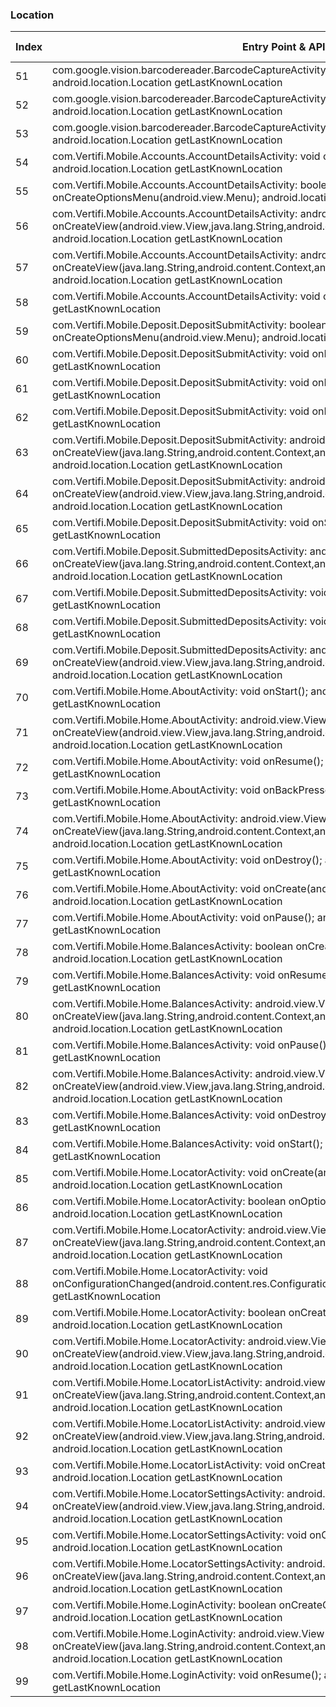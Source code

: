 ### Location
| Index | Entry Point & APIs | Screen shot | Resource id | Label |
| ------------- | ------------- | ------------- |-------------|-------------|
| 51 | com.google.vision.barcodereader.BarcodeCaptureActivity: void onDestroy(); android.location.Location getLastKnownLocation | ![](C:\Users\hfu\Documents\COSMOS\output\py\Play_win8\Finance\com.Vertifi.DeposZip.P314089681\com.google.vision.barcodereader.BarcodeCaptureActivity.png) |  | |
| 52 | com.google.vision.barcodereader.BarcodeCaptureActivity: void onResume(); android.location.Location getLastKnownLocation | ![](C:\Users\hfu\Documents\COSMOS\output\py\Play_win8\Finance\com.Vertifi.DeposZip.P314089681\com.google.vision.barcodereader.BarcodeCaptureActivity.png) |  | |
| 53 | com.google.vision.barcodereader.BarcodeCaptureActivity: void onPause(); android.location.Location getLastKnownLocation | ![](C:\Users\hfu\Documents\COSMOS\output\py\Play_win8\Finance\com.Vertifi.DeposZip.P314089681\com.google.vision.barcodereader.BarcodeCaptureActivity.png) |  | |
| 54 | com.Vertifi.Mobile.Accounts.AccountDetailsActivity: void onCreate(android.os.Bundle); android.location.Location getLastKnownLocation | ![](C:\Users\hfu\Documents\COSMOS\output\py\Play_win8\Finance\com.Vertifi.DeposZip.P314089681\com.Vertifi.Mobile.Accounts.AccountDetailsActivity.png) |  | |
| 55 | com.Vertifi.Mobile.Accounts.AccountDetailsActivity: boolean onCreateOptionsMenu(android.view.Menu); android.location.Location getLastKnownLocation | ![](C:\Users\hfu\Documents\COSMOS\output\py\Play_win8\Finance\com.Vertifi.DeposZip.P314089681\com.Vertifi.Mobile.Accounts.AccountDetailsActivity.png) |  | |
| 56 | com.Vertifi.Mobile.Accounts.AccountDetailsActivity: android.view.View onCreateView(android.view.View,java.lang.String,android.content.Context,android.util.AttributeSet); android.location.Location getLastKnownLocation | ![](C:\Users\hfu\Documents\COSMOS\output\py\Play_win8\Finance\com.Vertifi.DeposZip.P314089681\com.Vertifi.Mobile.Accounts.AccountDetailsActivity.png) |  | |
| 57 | com.Vertifi.Mobile.Accounts.AccountDetailsActivity: android.view.View onCreateView(java.lang.String,android.content.Context,android.util.AttributeSet); android.location.Location getLastKnownLocation | ![](C:\Users\hfu\Documents\COSMOS\output\py\Play_win8\Finance\com.Vertifi.DeposZip.P314089681\com.Vertifi.Mobile.Accounts.AccountDetailsActivity.png) |  | |
| 58 | com.Vertifi.Mobile.Accounts.AccountDetailsActivity: void onResume(); android.location.Location getLastKnownLocation | ![](C:\Users\hfu\Documents\COSMOS\output\py\Play_win8\Finance\com.Vertifi.DeposZip.P314089681\com.Vertifi.Mobile.Accounts.AccountDetailsActivity.png) |  | |
| 59 | com.Vertifi.Mobile.Deposit.DepositSubmitActivity: boolean onCreateOptionsMenu(android.view.Menu); android.location.Location getLastKnownLocation | ![](C:\Users\hfu\Documents\COSMOS\output\py\Play_win8\Finance\com.Vertifi.DeposZip.P314089681\com.Vertifi.Mobile.Deposit.DepositSubmitActivity.png) |  | |
| 60 | com.Vertifi.Mobile.Deposit.DepositSubmitActivity: void onPause(); android.location.Location getLastKnownLocation | ![](C:\Users\hfu\Documents\COSMOS\output\py\Play_win8\Finance\com.Vertifi.DeposZip.P314089681\com.Vertifi.Mobile.Deposit.DepositSubmitActivity.png) |  | |
| 61 | com.Vertifi.Mobile.Deposit.DepositSubmitActivity: void onResume(); android.location.Location getLastKnownLocation | ![](C:\Users\hfu\Documents\COSMOS\output\py\Play_win8\Finance\com.Vertifi.DeposZip.P314089681\com.Vertifi.Mobile.Deposit.DepositSubmitActivity.png) |  | |
| 62 | com.Vertifi.Mobile.Deposit.DepositSubmitActivity: void onDestroy(); android.location.Location getLastKnownLocation | ![](C:\Users\hfu\Documents\COSMOS\output\py\Play_win8\Finance\com.Vertifi.DeposZip.P314089681\com.Vertifi.Mobile.Deposit.DepositSubmitActivity.png) |  | |
| 63 | com.Vertifi.Mobile.Deposit.DepositSubmitActivity: android.view.View onCreateView(java.lang.String,android.content.Context,android.util.AttributeSet); android.location.Location getLastKnownLocation | ![](C:\Users\hfu\Documents\COSMOS\output\py\Play_win8\Finance\com.Vertifi.DeposZip.P314089681\com.Vertifi.Mobile.Deposit.DepositSubmitActivity.png) |  | |
| 64 | com.Vertifi.Mobile.Deposit.DepositSubmitActivity: android.view.View onCreateView(android.view.View,java.lang.String,android.content.Context,android.util.AttributeSet); android.location.Location getLastKnownLocation | ![](C:\Users\hfu\Documents\COSMOS\output\py\Play_win8\Finance\com.Vertifi.DeposZip.P314089681\com.Vertifi.Mobile.Deposit.DepositSubmitActivity.png) |  | |
| 65 | com.Vertifi.Mobile.Deposit.DepositSubmitActivity: void onStart(); android.location.Location getLastKnownLocation | ![](C:\Users\hfu\Documents\COSMOS\output\py\Play_win8\Finance\com.Vertifi.DeposZip.P314089681\com.Vertifi.Mobile.Deposit.DepositSubmitActivity.png) |  | |
| 66 | com.Vertifi.Mobile.Deposit.SubmittedDepositsActivity: android.view.View onCreateView(java.lang.String,android.content.Context,android.util.AttributeSet); android.location.Location getLastKnownLocation | ![](C:\Users\hfu\Documents\COSMOS\output\py\Play_win8\Finance\com.Vertifi.DeposZip.P314089681\com.Vertifi.Mobile.Deposit.SubmittedDepositsActivity.png) |  | |
| 67 | com.Vertifi.Mobile.Deposit.SubmittedDepositsActivity: void onDestroy(); android.location.Location getLastKnownLocation | ![](C:\Users\hfu\Documents\COSMOS\output\py\Play_win8\Finance\com.Vertifi.DeposZip.P314089681\com.Vertifi.Mobile.Deposit.SubmittedDepositsActivity.png) |  | |
| 68 | com.Vertifi.Mobile.Deposit.SubmittedDepositsActivity: void onResume(); android.location.Location getLastKnownLocation | ![](C:\Users\hfu\Documents\COSMOS\output\py\Play_win8\Finance\com.Vertifi.DeposZip.P314089681\com.Vertifi.Mobile.Deposit.SubmittedDepositsActivity.png) |  | |
| 69 | com.Vertifi.Mobile.Deposit.SubmittedDepositsActivity: android.view.View onCreateView(android.view.View,java.lang.String,android.content.Context,android.util.AttributeSet); android.location.Location getLastKnownLocation | ![](C:\Users\hfu\Documents\COSMOS\output\py\Play_win8\Finance\com.Vertifi.DeposZip.P314089681\com.Vertifi.Mobile.Deposit.SubmittedDepositsActivity.png) |  | |
| 70 | com.Vertifi.Mobile.Home.AboutActivity: void onStart(); android.location.Location getLastKnownLocation | ![](C:\Users\hfu\Documents\COSMOS\output\py\Play_win8\Finance\com.Vertifi.DeposZip.P314089681\com.Vertifi.Mobile.Home.AboutActivity.png) |  | |
| 71 | com.Vertifi.Mobile.Home.AboutActivity: android.view.View onCreateView(android.view.View,java.lang.String,android.content.Context,android.util.AttributeSet); android.location.Location getLastKnownLocation | ![](C:\Users\hfu\Documents\COSMOS\output\py\Play_win8\Finance\com.Vertifi.DeposZip.P314089681\com.Vertifi.Mobile.Home.AboutActivity.png) |  | |
| 72 | com.Vertifi.Mobile.Home.AboutActivity: void onResume(); android.location.Location getLastKnownLocation | ![](C:\Users\hfu\Documents\COSMOS\output\py\Play_win8\Finance\com.Vertifi.DeposZip.P314089681\com.Vertifi.Mobile.Home.AboutActivity.png) |  | |
| 73 | com.Vertifi.Mobile.Home.AboutActivity: void onBackPressed(); android.location.Location getLastKnownLocation | ![](C:\Users\hfu\Documents\COSMOS\output\py\Play_win8\Finance\com.Vertifi.DeposZip.P314089681\com.Vertifi.Mobile.Home.AboutActivity.png) |  | |
| 74 | com.Vertifi.Mobile.Home.AboutActivity: android.view.View onCreateView(java.lang.String,android.content.Context,android.util.AttributeSet); android.location.Location getLastKnownLocation | ![](C:\Users\hfu\Documents\COSMOS\output\py\Play_win8\Finance\com.Vertifi.DeposZip.P314089681\com.Vertifi.Mobile.Home.AboutActivity.png) |  | |
| 75 | com.Vertifi.Mobile.Home.AboutActivity: void onDestroy(); android.location.Location getLastKnownLocation | ![](C:\Users\hfu\Documents\COSMOS\output\py\Play_win8\Finance\com.Vertifi.DeposZip.P314089681\com.Vertifi.Mobile.Home.AboutActivity.png) |  | |
| 76 | com.Vertifi.Mobile.Home.AboutActivity: void onCreate(android.os.Bundle); android.location.Location getLastKnownLocation | ![](C:\Users\hfu\Documents\COSMOS\output\py\Play_win8\Finance\com.Vertifi.DeposZip.P314089681\com.Vertifi.Mobile.Home.AboutActivity.png) |  | |
| 77 | com.Vertifi.Mobile.Home.AboutActivity: void onPause(); android.location.Location getLastKnownLocation | ![](C:\Users\hfu\Documents\COSMOS\output\py\Play_win8\Finance\com.Vertifi.DeposZip.P314089681\com.Vertifi.Mobile.Home.AboutActivity.png) |  | |
| 78 | com.Vertifi.Mobile.Home.BalancesActivity: boolean onCreateOptionsMenu(android.view.Menu); android.location.Location getLastKnownLocation | ![](C:\Users\hfu\Documents\COSMOS\output\py\Play_win8\Finance\com.Vertifi.DeposZip.P314089681\com.Vertifi.Mobile.Home.BalancesActivity.png) |  | |
| 79 | com.Vertifi.Mobile.Home.BalancesActivity: void onResume(); android.location.Location getLastKnownLocation | ![](C:\Users\hfu\Documents\COSMOS\output\py\Play_win8\Finance\com.Vertifi.DeposZip.P314089681\com.Vertifi.Mobile.Home.BalancesActivity.png) |  | |
| 80 | com.Vertifi.Mobile.Home.BalancesActivity: android.view.View onCreateView(java.lang.String,android.content.Context,android.util.AttributeSet); android.location.Location getLastKnownLocation | ![](C:\Users\hfu\Documents\COSMOS\output\py\Play_win8\Finance\com.Vertifi.DeposZip.P314089681\com.Vertifi.Mobile.Home.BalancesActivity.png) |  | |
| 81 | com.Vertifi.Mobile.Home.BalancesActivity: void onPause(); android.location.Location getLastKnownLocation | ![](C:\Users\hfu\Documents\COSMOS\output\py\Play_win8\Finance\com.Vertifi.DeposZip.P314089681\com.Vertifi.Mobile.Home.BalancesActivity.png) |  | |
| 82 | com.Vertifi.Mobile.Home.BalancesActivity: android.view.View onCreateView(android.view.View,java.lang.String,android.content.Context,android.util.AttributeSet); android.location.Location getLastKnownLocation | ![](C:\Users\hfu\Documents\COSMOS\output\py\Play_win8\Finance\com.Vertifi.DeposZip.P314089681\com.Vertifi.Mobile.Home.BalancesActivity.png) |  | |
| 83 | com.Vertifi.Mobile.Home.BalancesActivity: void onDestroy(); android.location.Location getLastKnownLocation | ![](C:\Users\hfu\Documents\COSMOS\output\py\Play_win8\Finance\com.Vertifi.DeposZip.P314089681\com.Vertifi.Mobile.Home.BalancesActivity.png) |  | |
| 84 | com.Vertifi.Mobile.Home.BalancesActivity: void onStart(); android.location.Location getLastKnownLocation | ![](C:\Users\hfu\Documents\COSMOS\output\py\Play_win8\Finance\com.Vertifi.DeposZip.P314089681\com.Vertifi.Mobile.Home.BalancesActivity.png) |  | |
| 85 | com.Vertifi.Mobile.Home.LocatorActivity: void onCreate(android.os.Bundle); android.location.Location getLastKnownLocation | ![](C:\Users\hfu\Documents\COSMOS\output\py\Play_win8\Finance\com.Vertifi.DeposZip.P314089681\com.Vertifi.Mobile.Home.LocatorActivity.png) |  | |
| 86 | com.Vertifi.Mobile.Home.LocatorActivity: boolean onOptionsItemSelected(android.view.MenuItem); android.location.Location getLastKnownLocation | ![](C:\Users\hfu\Documents\COSMOS\output\py\Play_win8\Finance\com.Vertifi.DeposZip.P314089681\com.Vertifi.Mobile.Home.LocatorActivity.png) |  | |
| 87 | com.Vertifi.Mobile.Home.LocatorActivity: android.view.View onCreateView(java.lang.String,android.content.Context,android.util.AttributeSet); android.location.Location getLastKnownLocation | ![](C:\Users\hfu\Documents\COSMOS\output\py\Play_win8\Finance\com.Vertifi.DeposZip.P314089681\com.Vertifi.Mobile.Home.LocatorActivity.png) |  | |
| 88 | com.Vertifi.Mobile.Home.LocatorActivity: void onConfigurationChanged(android.content.res.Configuration); android.location.Location getLastKnownLocation | ![](C:\Users\hfu\Documents\COSMOS\output\py\Play_win8\Finance\com.Vertifi.DeposZip.P314089681\com.Vertifi.Mobile.Home.LocatorActivity.png) |  | |
| 89 | com.Vertifi.Mobile.Home.LocatorActivity: boolean onCreateOptionsMenu(android.view.Menu); android.location.Location getLastKnownLocation | ![](C:\Users\hfu\Documents\COSMOS\output\py\Play_win8\Finance\com.Vertifi.DeposZip.P314089681\com.Vertifi.Mobile.Home.LocatorActivity.png) |  | |
| 90 | com.Vertifi.Mobile.Home.LocatorActivity: android.view.View onCreateView(android.view.View,java.lang.String,android.content.Context,android.util.AttributeSet); android.location.Location getLastKnownLocation | ![](C:\Users\hfu\Documents\COSMOS\output\py\Play_win8\Finance\com.Vertifi.DeposZip.P314089681\com.Vertifi.Mobile.Home.LocatorActivity.png) |  | |
| 91 | com.Vertifi.Mobile.Home.LocatorListActivity: android.view.View onCreateView(java.lang.String,android.content.Context,android.util.AttributeSet); android.location.Location getLastKnownLocation | ![](C:\Users\hfu\Documents\COSMOS\output\py\Play_win8\Finance\com.Vertifi.DeposZip.P314089681\com.Vertifi.Mobile.Home.LocatorListActivity.png) |  | |
| 92 | com.Vertifi.Mobile.Home.LocatorListActivity: android.view.View onCreateView(android.view.View,java.lang.String,android.content.Context,android.util.AttributeSet); android.location.Location getLastKnownLocation | ![](C:\Users\hfu\Documents\COSMOS\output\py\Play_win8\Finance\com.Vertifi.DeposZip.P314089681\com.Vertifi.Mobile.Home.LocatorListActivity.png) |  | |
| 93 | com.Vertifi.Mobile.Home.LocatorListActivity: void onCreate(android.os.Bundle); android.location.Location getLastKnownLocation | ![](C:\Users\hfu\Documents\COSMOS\output\py\Play_win8\Finance\com.Vertifi.DeposZip.P314089681\com.Vertifi.Mobile.Home.LocatorListActivity.png) |  | |
| 94 | com.Vertifi.Mobile.Home.LocatorSettingsActivity: android.view.View onCreateView(android.view.View,java.lang.String,android.content.Context,android.util.AttributeSet); android.location.Location getLastKnownLocation | ![](C:\Users\hfu\Documents\COSMOS\output\py\Play_win8\Finance\com.Vertifi.DeposZip.P314089681\com.Vertifi.Mobile.Home.LocatorSettingsActivity.png) |  | |
| 95 | com.Vertifi.Mobile.Home.LocatorSettingsActivity: void onCreate(android.os.Bundle); android.location.Location getLastKnownLocation | ![](C:\Users\hfu\Documents\COSMOS\output\py\Play_win8\Finance\com.Vertifi.DeposZip.P314089681\com.Vertifi.Mobile.Home.LocatorSettingsActivity.png) |  | |
| 96 | com.Vertifi.Mobile.Home.LocatorSettingsActivity: android.view.View onCreateView(java.lang.String,android.content.Context,android.util.AttributeSet); android.location.Location getLastKnownLocation | ![](C:\Users\hfu\Documents\COSMOS\output\py\Play_win8\Finance\com.Vertifi.DeposZip.P314089681\com.Vertifi.Mobile.Home.LocatorSettingsActivity.png) |  | |
| 97 | com.Vertifi.Mobile.Home.LoginActivity: boolean onCreateOptionsMenu(android.view.Menu); android.location.Location getLastKnownLocation | ![](C:\Users\hfu\Documents\COSMOS\output\py\Play_win8\Finance\com.Vertifi.DeposZip.P314089681\com.Vertifi.Mobile.Home.LoginActivity.png) |  | |
| 98 | com.Vertifi.Mobile.Home.LoginActivity: android.view.View onCreateView(java.lang.String,android.content.Context,android.util.AttributeSet); android.location.Location getLastKnownLocation | ![](C:\Users\hfu\Documents\COSMOS\output\py\Play_win8\Finance\com.Vertifi.DeposZip.P314089681\com.Vertifi.Mobile.Home.LoginActivity.png) |  | |
| 99 | com.Vertifi.Mobile.Home.LoginActivity: void onResume(); android.location.Location getLastKnownLocation | ![](C:\Users\hfu\Documents\COSMOS\output\py\Play_win8\Finance\com.Vertifi.DeposZip.P314089681\com.Vertifi.Mobile.Home.LoginActivity.png) |  | |

